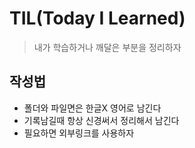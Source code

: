 # TIL(Today I Learned)
>내가 학습하거나 깨달은 부분을 정리하자

## 작성법
- 폴더와 파일면은 한글X 영어로 남긴다
- 기록남길때 항상 신경써서 정리해서 남긴다
- 필요하면 외부링크를 사용하자
  